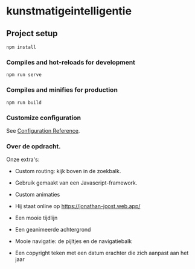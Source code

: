 # kunstmatigeintelligentie

## Project setup
```
npm install
```

### Compiles and hot-reloads for development
```
npm run serve
```

### Compiles and minifies for production
```
npm run build
```

### Customize configuration
See [Configuration Reference](https://cli.vuejs.org/config/).

### Over de opdracht.

Onze extra's:

* Custom routing: kijk boven in de zoekbalk.

* Gebruik gemaakt van een Javascript-framework.

* Custom animaties

* Hij staat online op https://jonathan-joost.web.app/

* Een mooie tijdlijn

* Een geanimeerde achtergrond

* Mooie navigatie: de pijltjes en de navigatiebalk

* Een copyright teken met een datum erachter die zich aanpast aan het jaar